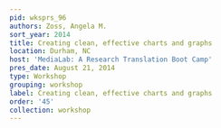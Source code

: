 ```yaml
---
pid: wksprs_96
authors: Zoss, Angela M.
sort_year: 2014
title: Creating clean, effective charts and graphs
location: Durham, NC
host: 'MediaLab: A Research Translation Boot Camp'
pres_date: August 21, 2014
type: Workshop
grouping: workshop
label: Creating clean, effective charts and graphs
order: '45'
collection: workshop
---
```


